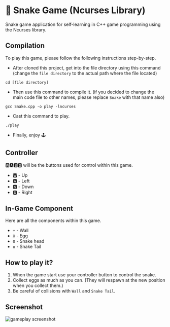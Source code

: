 # 🐍 Snake Game (Ncurses Library) 

Snake game application for self-learning in C++ game programming using the Ncurses library.
 
## Compilation

To play this game, please follow the following instructions step-by-step.

* After cloned this project, get into the file directory using this command (change the `file directory` to the actual path where the file located)

```
cd [file directory]
```

* Then use this command to compile it. (if you decided to change the main code file to other names, please replace  `Snake` with that name also)

```
gcc Snake.cpp -o play -lncurses
```

* Cast this command to play.

```
./play
```
* Finally, enjoy 🕹️

## Controller

🆆🅰🆂🅳 will be the buttons used for control within this game.

* 🆆 - Up
* 🅰 - Left
* 🆂 - Down
* 🅳 - Right

## In-Game Component

Here are all the components within this game.

* `+` - Wall
* `X` - Egg
* `O` - Snake head
* `o` - Snake Tail

## How to play it?

1. When the game start use your controller button to control the snake.
2. Collect eggs as much as you can. (They will respawn at the new position when you collect them.)
3. Be careful of collisions with `Wall` and `Snake Tail`.

## Screenshot

![gameplay screenshot](https://drive.google.com/file/d/14GZXgYSnjalMFyCOzefM_AsK1R3xyPnH/view?usp=sharing)

